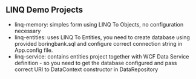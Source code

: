 LINQ Demo Projects
------------------

* linq-memory: simples form using LINQ To Objects, no configuration necessary
* linq-entities: uses LINQ To Entities, you need to create database using provided boringbank.sql and
configure correct connection string in App.config file.
* linq-service: contains entities project together with WCF Data Service definition - so you need to 
get the database configured and pass correct URI to DataContext constructor in DataRepository

